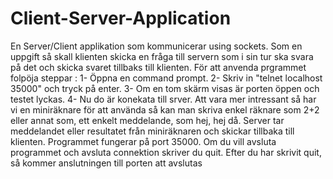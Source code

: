 # Client-Server-Application

En Server/Client applikation som kommunicerar using sockets. Som en uppgift så skall klienten skicka en fråga till servern 
som i sin tur ska svara på det och skicka svaret tillbaks till klienten.
För att anvenda prgrammet folpöja steppar : 
1- Öppna en  command prompt.
2- Skriv in "telnet localhost 35000" och tryck på enter.
3- Om en tom skärm visas är porten öppen och testet lyckas.
4- Nu do är konekata till srver. 
Att vara mer intressant så har vi en miniräknare för att använda så kan man skriva enkel räknare som 2+2 eller annat som, ett enkelt meddelande, som hej, hej då. 
Server tar meddelandet eller resultatet från miniräknaren och skickar tillbaka till klienten. Programmet fungerar på port 35000. 
Om du vill avsluta programmet och avsluta connektion skriver du quit. Efter du har skrivit quit, så kommer anslutningen till porten att avslutas
